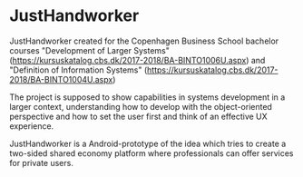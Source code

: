 # JustHandworker
JustHandworker created for the Copenhagen Business School bachelor courses "Development of Larger Systems" (https://kursuskatalog.cbs.dk/2017-2018/BA-BINTO1006U.aspx) and "Definition of Information Systems" (https://kursuskatalog.cbs.dk/2017-2018/BA-BINTO1004U.aspx)

The project is supposed to show capabilities in systems development in a larger context, understanding how to develop with the object-oriented perspective and how to set the user first and think of an effective UX experience.

JustHandworker is a Android-prototype of the idea which tries to create a two-sided shared economy platform where professionals can offer services for private users.
